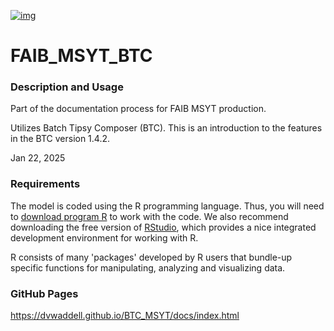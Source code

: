 [![img](https://img.shields.io/badge/Lifecycle-Experimental-339999)](https://github.com/bcgov/repomountie/blob/master/doc/lifecycle-badges.md)
# FAIB_MSYT_BTC

### Description and Usage

Part of the documentation process for FAIB MSYT production.

Utilizes Batch Tipsy Composer (BTC).  This is an introduction to the features in the BTC version 1.4.2.  

Jan 22, 2025



### Requirements
The model is coded using the R programming language. Thus, you will need to [download program R](https://cran.r-project.org/bin/windows/base/) to work with the code. We also recommend downloading the free version of [RStudio](https://rstudio.com/products/rstudio/download/), which provides a nice integrated development environment for working with R. 

R consists of many 'packages' developed by R users that bundle-up specific functions for manipulating, analyzing and visualizing data. 

### GitHub Pages 

https://dvwaddell.github.io/BTC_MSYT/docs/index.html

